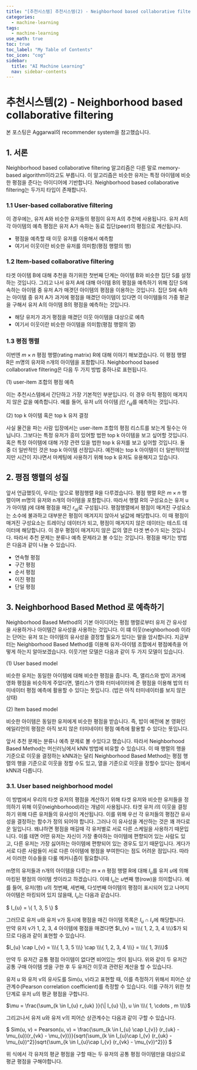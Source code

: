 ```yaml
---
title: "[추천시스템] 추천시스템(2) - Neighborhood based collaborative filtering" 
categories:
  - machine-learning
tags:
  - machine-learning
use_math: true
toc: true
toc_label: "My Table of Contents"
toc_icon: "cog"
sidebar:
  title: "AI Machine Learning"
  nav: sidebar-contents
---
```


# 추천시스템(2) - Neighborhood based collaborative filtering

본 포스팅은  Aggarwal의 recommender system을 참고했습니다. 

## 1. 서론

Neighborhood based collaborative filtering 알고리즘은 다른 말로 memory-based algorithm이라고도 부릅니다. 
이 알고리즘은 비슷한 유저는 특정 아이템에 비슷한 평점을 준다는 아이디어에 기반합니다. 
Neighborhood based collaborative filtering는 두가지 타입이 존재합니다.

### 1.1 User-based collaborative filtering  

이 경우에는, 유저 A와 비슷한 유저들의 평점이 유저 A의 추천에 사용됩니다. 
유저 A의 각 아이템의 예측 평점은 유저 A가 속하는 동료 집단(peer)의 평점으로 계산됩니다. 

* 평점을 예측할 때 이웃 유저를 이용해서 예측함
* 여기서 이웃이란 비슷한 유저를 의미함(평점 행렬의 행)

### 1.2 Item-based collaborative filtering  

타겟 아이템 B에 대해 추천을 하기위한 첫번째 단계는 아이템 B와 비슷한 집단 S를 설정하는 것입니다. 
그리고 나서 유저 A에 대해 아이템 B의 평점을 예측하기 위해 집단 S에 속하는 아이템 중 유저 A가 매겻던 아이템의 평점을 이용하는 것입니다. 
집단 S에 속하는 아이템 중 유저 A가 과거에 평점을 매겼던 아이템이 있다면 
이 아이템들의 가중 평균을 구해서 유저 A의 아이템 B의 평점을 예측하는 것입니다.

* 해당 유저가 과거 평점을 매겼던 이웃 아이템을 대상으로 예측
* 여기서 이웃이란 비슷한 아이템을 의미함(평점 행렬의 열)

### 1.3 평점 행렬

이번엔 $m \times n$ 평점 행렬(rating matrix) R에 대해 이야기 해보겠습니다. 
이 평점 행렬 R은  m명의 유저와 n개의 아이템을 포함합니다. 
 Neighborhood based collaborative filtering은 다음 두 가지 방법 중하나로 표현됩니다. 
 
(1) user-item 조합의 평점 예측  
 
이는 추천시스템에서 간단하고 가장 기본적인 부분입니다. 이 경우 아직 평점이 매겨지지 않은 값을 예측합니다. 
예를 들어, 유저 u의 아이템 j인 $r_{uj}$를 예측하는 것입니다. 
 
(2) top k 아이템 혹은 top k 유저 결정  
 
사실 물건을 파는 사람 입장에서는 user-item 조합의 평점 리스트를 보는게 필수는 아닙니다. 
그보다는 특정 유저가 흥미 있어할 법한 top k 아이템을 보고 싶어할 것입니다. 
혹은  특정 아이템에 대해 가장 관련 있을 법한 top k 유저를 보고 싶어할 것입니다. 
둘 중 더 일반적인 것은 top k 아이템 선정입니다. 
예전에는 top k 아이템이 더 일반적이었지만 시간이 지나면서 마케팅에 사용하기 위해 top k 유저도 유용해지고 있습니다. 
 
## 2. 평점 행렬의 성질
 
앞서 언급했듯이, 우리는 앞으로 평점행렬 R을 다루겠습니다. 
평점 행렬 R은 $m\times n$ 행렬이며 m명의 유저와 n개의 아이템을 포함합니다. 
따라서 행렬 R의 구성요소는 유저 u가 아이템 j에 대해 평점을 매긴 $r_{uj}$로 구성됩니다. 
평점행렬에서 평점이 매겨진 구성요소는 소수에 불과하고 대부분은 평점이 매겨지지 않아서 널값에 해당합니다. 
이 때 평점이 매겨진 구성요소는 트레이닝 데이터가 되고, 평점이 매겨지지 않은 데이터는 테스트 데이터에 해당합니다. 
이 경우 평점이 매겨지지 않은 값의 열은 타겟 변수가 되는 것입니다. 
따라서 추천 문제는 분류나 예측 문제라고 볼 수있는 것입니다. 
평점을 매기는 방법은 다음과 같이 나눌 수 있습니다. 
 
* 연속형 평점  
* 구간 평점  
* 순서 평점  
* 이진 평점  
* 단일 평점

## 3. Neighborhood Based Method 로 예측하기 

Neighborhood Based Method의 기본 아이디어는 평점 행렬로부터 유저 간 유사성을 사용하거나 
아이템간 유사성을 사용하는 것입니다. 
이 떄 이웃(neighborhood) 이라는 단어는 유저 또는 아이템의 유사성을 결정할 필요가 있다는 말을 암시합니다. 
지금부터는 Neighborhood Based Method를 이용해 유저-아이템 조합에서 평점예측을 어떻게 하는지 알아보겠습니다. 
이웃기반 모델은 다음과 같이 두 가지 모델이 있습니다. 

(1) User based model  

비슷한 유저는 동일한 아이템에 대해 비슷한 평점을 줍니다. 
즉, 앨리스와 밥이 과거에 영화 평점을 비슷하게 주었다면, 
앨리스가 영화 터미네이터에 준 평점을 이용해 밥의 터미네이터 평점 예측에 활용할 수 있다는 뜻입니다. 
(밥은 아직 터미네이터를 보지 않은 상태) 

(2) Item based model  

비슷한 아이템은 동일한 유저에게 비슷한 평점을 받습니다. 
즉, 밥이 예전에 본 영화인 에일리언의 평점은 아직 보지 않은 터미네이터 평점 예측에 활용할 수 있다는 뜻입니다. 

앞서 추천 문제는 분류나 예측 문제로 볼 수있다고 했습니다. 
따라서 Neighborhood Based Method는 머신러닝에서 kNN 방법에 비유할 수 있습니다. 
이 때 행렬의 행을 기준으로 이웃을 결정하는 kNN과는 달리 
Neighborhood Based Method는 평점 행렬의 행을 기준으로 이웃을 정할 수도 있고, 열을 기준으로 이웃을 정할수 있다는 점에서 kNN과 다릅니다. 

### 3.1. User based neighborhood model 

이 방법에서 우리의 타겟 유저의 평점을 계산하기 위해 타겟 유저와 비슷한 유저들을 정의하기 위해 이웃(neighborhood)라는 개념이 사용됩니다. 
타겟 유저 $i$의 이웃을 결정하기 위해 다른 유저들의 유사성이 계산됩니다. 
이를 위해 우선 각 유저들의 평점간 유사성을 결정하는 함수가 정의 되어야 합니다. 
그러나 이 유사성을 계산하는 것은 꽤 까다로운 일입니다. 
왜냐하면 평점을 매길때 각 유저별로 서로 다른 스케일을 사용하기 때문입니다. 
이를 테면 어떤 유저는 자신이 가장 좋아하는 아이템에 편향되어 있는 사람도 있고, 
다른 유저는 가장 싫어하는 아이템에 편향되어 있는 경우도 있기 때문입니다. 
게다가 서로 다른 사람들이 서로 다른 아이템에 평점을 부여한다는 점도 어려운 점입니다. 
따라서 이러한 이슈들을 다룰 메커니즘이 필요합니다. 

m명의 유저들과 n개의 아이템을 다루는 $m\times n$ 평점 행렬 R에 대해 
$I_{u}$를 유저 $u$에 의해 마킹된 평점의 아이템 셋이라고 하겠습니다. 
이때 $I_{u}$는 $u$번째 행(row)을 의미합니다. 
예를 들어, 유저(행) u의 첫번째, 세번째, 다섯번째 아이템의 평점이 표시되어 있고 나머지 아이템은 마킹되어 있지 않을때, 
$I_{u}$는 다음과 같습니다.   

$ I_{u} = \\\{ 1, 3, 5 \\\} $  

그러므로 유저 u와 유저 v가 동시에 평점을 매긴 아이템 목록은 $I_{u} \cap I_{v}$에 해당합니다. 
만약 유저 v가 1, 2, 3, 4 아이템에 평점을 매겼다면 $I_{v} = \\\{ 1, 2, 3, 4 \\\}$가 되므로 다음과 같이 표현할 수 있습니다. 

$I_{u} \cap I_{v} = \\\{ 1, 3, 5 \\\} \cap \\\{ 1, 2, 3, 4 \\\} = \\\{ 1, 3\\\}$  

만약 두 유저간 공통 평점 아이템이 없다면 비어있는 셋이 됩니다. 
위와 같이 두 유저간 공통 구매 아이템 셋을 구한 후 두 유저간 이웃과 관련된 계산을 할 수 있습니다. 

유저 u 와 유저 v의 유사도를  Sim(u, v)라고 표현할 때, 이를 측정하기 위해서 
피어슨 상관계수(Pearson correlation coefficient)를 측정할 수 있습니다. 
이를 구하기 위한 첫 단계로 유저 u의 평균 평점을 구합니다. 

$\mu = \frac{\sum_{k \in I_{u} r_{uk} }}{\| I_{u} \|}, u \in \\\{ 1, \cdots , m \\\}$  

그리고나서 유저 u와 유저 v의 피어슨 상관계수는 다음과 같이 구할 수 있습니다. 

$ Sim(u, v) = Pearson(u, v) = \frac{\sum_{k \in I_{u} \cap I_{v}} (r_{uk} - \mu_{u})(r_{vk} - \mu_{v})}}{sqrt{\sum_{k \in I_{u}\cap I_{v} (r_{uk} - \mu_{u})^2}}sqrt{\sum_{k \in I_{u}\cap I_{v} (r_{vk} - \mu_{v})^2}}} $  

위 식에서 각 유저의 평균 평점을 구할 때는 두 유저의 공통 평점 아이템만을 대상으로 평균 평점을 구해야합니다. 

